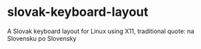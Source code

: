 # slovak-keyboard-layout
A Slovak keyboard layout for Linux using X11, traditional quote: na Slovensku po Slovensky
